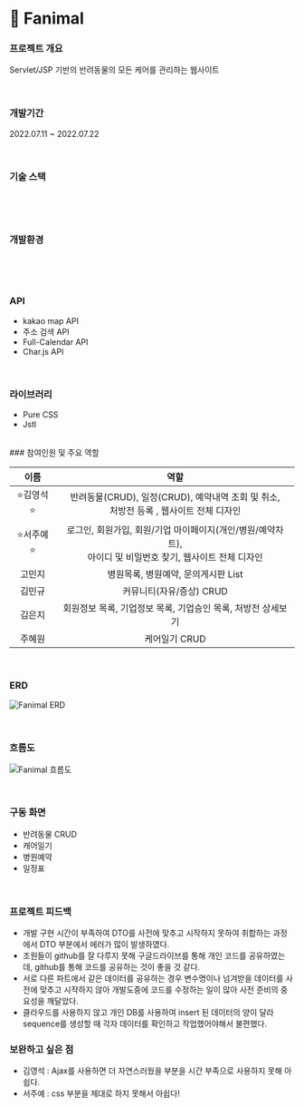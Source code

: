# 🐶 Fanimal

### 프로젝트 개요

Servlet/JSP 기반의 반려동물의 모든 케어를 관리하는 웹사이트

<br>

### 개발기간

2022.07.11 ~ 2022.07.22

<br>

### 기술 스택

<img alt="" src ="https://img.shields.io/badge/html5-E34F26.svg?&style=flat&logo=html5&logoColor=white"/> <img alt="" src ="https://img.shields.io/badge/css3-1572B6.svg?&style=flat&logo=css3&logoColor=white"/> <img alt="" src ="https://img.shields.io/badge/JavaScript-F7DF1E.svg?&style=flat&logo=JavaScript&logoColor=white"/> <img alt="" src ="https://img.shields.io/badge/java-2F2625.svg?&style=flat&logo=coffeescript&logoColor=white"/> <img alt="" src ="https://img.shields.io/badge/oracle-F80000.svg?&style=flat&logo=oracle&logoColor=white"/> <img alt="" src ="https://img.shields.io/badge/Bootstrap-7952B3.svg?&style=flat&logo=Bootstrap&logoColor=white"/> <img alt="" src ="https://img.shields.io/badge/jquery-0769AD.svg?&style=flat&logo=jquery&logoColor=white"/>

<br>

### 개발환경

<img alt="" src ="https://img.shields.io/badge/windows-0078D6.svg?&style=flat&logo=windows&logoColor=white"/> <img alt="" src ="https://img.shields.io/badge/Eclipse-2C2255.svg?&style=flat&logo=Eclipse IDE&logoColor=white"/> <img alt="" src ="https://img.shields.io/badge/VSCode-007ACC.svg?&style=v&logo=Visual Studio Code&logoColor=white"/> <img alt="" src ="https://img.shields.io/badge/
github-181717.svg?&style=flat&logo=GitHub&logoColor=white"/>

<br>

### API

- kakao map API
- 주소 검색 API
- Full-Calendar API
- Char.js API

<br>

### 라이브러리

- Pure CSS
- Jstl

<br>
### 참여인원 및 주요 역할

|    이름    |                                                     역할                                                      |
| :--------: | :-----------------------------------------------------------------------------------------------------------: |
| ⭐김영석⭐ |           반려동물(CRUD), 일정(CRUD), 예약내역 조회 및 취소,<br> 처방전 등록 , 웹사이트 전체 디자인           |
| ⭐서주예⭐ | 로그인, 회원가입, 회원/기업 마이페이지(개인/병원/예약차트),<br> 아이디 및 비밀번호 찾기, 웹사이트 전체 디자인 |
|   고민지   |                                      병원목록, 병원예약, 문의게시판 List                                      |
|   김민규   |                                           커뮤니티(자유/증상) CRUD                                            |
|   김은지   |                         회원정보 목록, 기업정보 목록, 기업승인 목록, 처방전 상세보기                          |
|   주혜원   |                                                 케어일기 CRUD                                                 |

<br>

### ERD

![Fanimal ERD](https://user-images.githubusercontent.com/94788360/180637627-d7c5bc56-124f-42a2-b15a-89d98e80e255.png)

<br>

### 흐름도

![Fanimal 흐름도](https://user-images.githubusercontent.com/94788360/180637641-6a080331-5a94-4c75-83b1-36cad29e9e4a.png)

<br>

### 구동 화면

- 반려동물 CRUD
- 캐어일기
- 병원예약
- 일정표

<br>

### 프로젝트 피드백

- 개발 구현 시간이 부족하여 DTO를 사전에 맞추고 시작하지 못하여 취합하는 과정에서 DTO 부분에서 에러가 많이 발생하였다.
- 조원들이 github를 잘 다루지 못해 구글드라이브를 통해 개인 코드를 공유하였는데, github를 통해 코드를 공유하는 것이 좋을 것 같다.
- 서로 다른 파트에서 같은 데이터를 공유하는 경우 변수명이나 넘겨받을 데이터를 사전에 맞추고 시작하지 않아 개발도중에 코드를 수정하는 일이 많아 사전 준비의 중요성을 깨달았다.
- 클라우드를 사용하지 않고 개인 DB를 사용하여 insert 된 데이터의 양이 달라 sequence를 생성할 때 각자 데이터를 확인하고 작업했어야해서 불편했다.

### 보완하고 싶은 점

- 김영석 : Ajax를 사용하면 더 자연스러웠을 부분을 시간 부족으로 사용하지 못해 아쉽다.
- 서주예 : css 부분을 제대로 하지 못해서 아쉽다!
